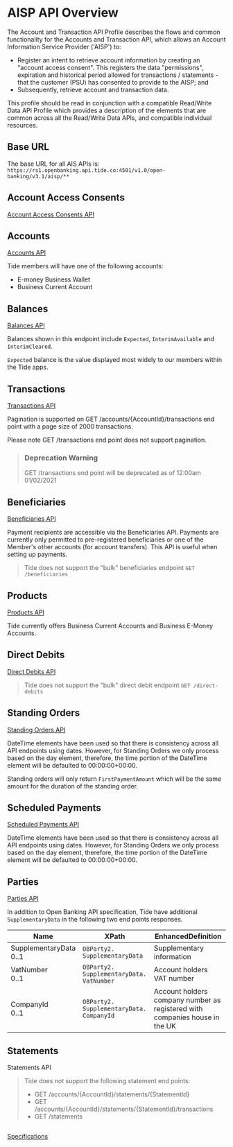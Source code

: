 # AISP API Overview

The Account and Transaction API Profile describes the flows and common functionality for the Accounts and Transaction API, which allows an Account Information Service Provider ('AISP') to:

- Register an intent to retrieve account information by creating an "account access consent". This registers the data "permissions", expiration and historical period allowed for transactions / statements - that the customer (PSU) has consented to provide to the AISP; and
- Subsequently, retrieve account and transaction data.

This profile should be read in conjunction with a compatible Read/Write Data API Profile which provides a description of the elements that are common across all the Read/Write Data APIs, and compatible individual resources.

## Base URL
The base URL for all AIS APIs is: `https://rs1.openbanking.api.tide.co:4501/v1.0/open-banking/v3.1/aisp/**`

## Account Access Consents
[Account Access Consents API](/swagger/tide-ais-schema.yaml/paths/~1account-access-consents/post)

## Accounts
[Accounts API](/swagger/tide-ais-schema.yaml/paths/~1accounts/get)

Tide members will have one of the following accounts:
- E-money Business Wallet
- Business Current Account

## Balances
[Balances API](/swagger/tide-ais-schema.yaml/paths/~1accounts~1%7BAccountId%7D~1balances/get)

Balances shown in this endpoint include `Expected`, `InterimAvailable` and `InterimCleared`.

`Expected` balance is the value displayed most widely to our members within the Tide apps.

## Transactions
[Transactions API](swagger/tide-ais-schema.yaml/paths/~1accounts~1%7BAccountId%7D~1balances/get)

Pagination is supported on GET /accounts/{AccountId}/transactions end point with a page size of 2000 transactions.

Please note GET /transactions end point does not support pagination.

<!-- theme: danger -->
> ### Deprecation Warning
>
> GET /transactions end point will be deprecated as of 12:00am 01/02/2021

## Beneficiaries
[Beneficiaries API](/swagger/tide-ais-schema.yaml/paths/~1accounts~1%7BAccountId%7D~1beneficiaries/get)

Payment recipients are accessible via the Beneficiaries API. Payments are currently only permitted to pre-registered beneficiaries or one of the Member's other accounts (for account transfers). This API is useful when setting up payments.

<!-- theme: warning -->
>
> Tide does not support the "bulk" beneficiaries endpoint `GET /beneficiaries`

## Products
[Products API](/swagger/tide-ais-schema.yaml/paths/~1accounts~1%7BAccountId%7D~1product/get)

Tide currently offers Business Current Accounts and Business E-Money Accounts.

## Direct Debits
[Direct Debits API](/swagger/tide-ais-schema.yaml/paths/~1accounts~1%7BAccountId%7D~1direct-debits/get)

<!-- theme: warning -->
>
> Tide does not support the "bulk" direct debit endpoint `GET /direct-debits`

## Standing Orders
[Standing Orders API](/swagger/tide-ais-schema.yaml/paths/~1accounts~1%7BAccountId%7D~1standing-orders/get)

DateTime elements have been used so that there is consistency across all API endpoints using dates. However, for Standing Orders we only process based on the day element, therefore, the time portion of the DateTime element will be defaulted to 00:00:00+00:00.

Standing orders will only return `FirstPaymentAmount` which will be the same amount for the duration of the standing order.

## Scheduled Payments
[Scheduled Payments API](/swagger/tide-ais-schema.yaml/paths/~1accounts~1%7BAccountId%7D~1scheduled-payments/get)

DateTime elements have been used so that there is consistency across all API endpoints using dates. However, for Standing Orders we only process based on the day element, therefore, the time portion of the DateTime element will be defaulted to 00:00:00+00:00.

## Parties
[Parties API](/swagger/tide-ais-schema.yaml/paths/~1accounts~1%7BAccountId%7D~1parties/get)

In addition to Open Banking API specification, Tide have additional `SupplementaryData` in the following two end points responses.

| Name |	XPath | EnhancedDefinition |
|------|--------|--------------------|
| SupplementaryData <br/> 0..1 | `OBParty2. SupplementaryData` | Supplementary information		
| VatNumber         <br/>	0..1 | `OBParty2. SupplementaryData. VatNumber` | Account holders VAT number
| CompanyId         <br/> 0..1 | `OBParty2. SupplementaryData. CompanyId` |	Account holders company number as registered with companies house in the UK

## Statements
Statements API

<!-- theme: warning -->
>
> Tide does not support the following statement end points:
>
> - GET /accounts/{AccountId}/statements/{StatementId}
> - GET /accounts/{AccountId}/statements/{StatementId}/transactions
> - GET /statements

## 
[Specifications](/swagger/tide-ais-schema.yaml)